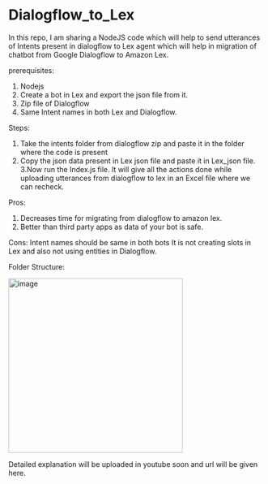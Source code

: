 # Dialogflow_to_Lex
 In this repo, I am sharing a NodeJS code which will help to send utterances of Intents present in dialogflow to Lex agent which will help in migration of chatbot from Google Dialogflow to Amazon Lex.

prerequisites:
1. Nodejs
2. Create a bot in Lex and export the json file from it.
3. Zip file of Dialogflow
4. Same Intent names in both Lex and Dialogflow.

Steps:
1. Take the intents folder from dialogflow zip and paste it in the folder where the code is present
2. Copy the json data present in Lex json file and paste it in Lex_json file.
3.Now run the Index.js file. It will give all the actions done while uploading utterances from dialogflow to lex in an Excel file where we can recheck.

Pros:
1. Decreases time for migrating from dialogflow to amazon lex.
2. Better than third party apps as data of your bot is safe.

Cons:
Intent names should be same in both bots
It is not creating slots in Lex and also not using entities in Dialogflow.

Folder Structure:

<img width="344" alt="image" src="https://user-images.githubusercontent.com/44664023/224407427-3769b5bb-8600-42cf-8d50-9f346632ee3c.png">


Detailed explanation will be uploaded in youtube soon and url will be given here.

